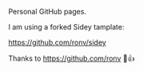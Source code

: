 Personal GitHub pages.

I am using a forked Sidey tamplate:

https://github.com/ronv/sidey

Thanks to https://github.com/ronv 🤠👍
